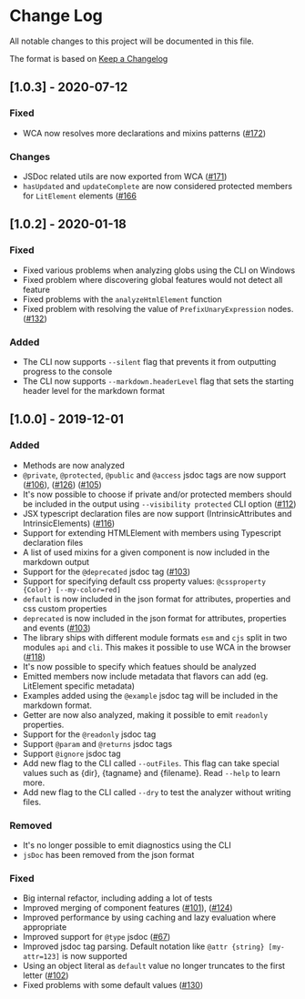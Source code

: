 # Change Log

All notable changes to this project will be documented in this file.

The format is based on [Keep a Changelog](https://keepachangelog.com/)

<!-- # Unreleased -->
<!-- ### Added -->
<!-- ### Changed -->
<!-- ### Removed -->
<!-- ### Fixed -->

## [1.0.3] - 2020-07-12

### Fixed

- WCA now resolves more declarations and mixins patterns ([#172](https://github.com/runem/web-component-analyzer/issues/172))

### Changes

- JSDoc related utils are now exported from WCA ([#171](https://github.com/runem/web-component-analyzer/pull/171))
- `hasUpdated` and `updateComplete` are now considered protected members for `LitElement` elements ([#166](https://github.com/runem/web-component-analyzer/pull/166)

## [1.0.2] - 2020-01-18

### Fixed

- Fixed various problems when analyzing globs using the CLI on Windows
- Fixed problem where discovering global features would not detect all feature
- Fixed problems with the `analyzeHtmlElement` function
- Fixed problem with resolving the value of `PrefixUnaryExpression` nodes. ([#132](https://github.com/runem/web-component-analyzer/issues/132))

### Added

- The CLI now supports `--silent` flag that prevents it from outputting progress to the console
- The CLI now supports `--markdown.headerLevel` flag that sets the starting header level for the markdown format

## [1.0.0] - 2019-12-01

### Added

- Methods are now analyzed
- `@private`, `@protected`, `@public` and `@access` jsdoc tags are now support ([#106](https://github.com/runem/web-component-analyzer/issues/106)), ([#126](https://github.com/runem/web-component-analyzer/issues/126)) ([#105](https://github.com/runem/web-component-analyzer/issues/105))
- It's now possible to choose if private and/or protected members should be included in the output using `--visibility protected` CLI option ([#112](https://github.com/runem/web-component-analyzer/issues/112))
- JSX typescript declaration files are now support (IntrinsicAttributes and IntrinsicElements) ([#116](https://github.com/runem/web-component-analyzer/issues/116))
- Support for extending HTMLElement with members using Typescript declaration files
- A list of used mixins for a given component is now included in the markdown output
- Support for the `@deprecated` jsdoc tag ([#103](https://github.com/runem/web-component-analyzer/issues/103))
- Support for specifying default css property values: `@cssproperty {Color} [--my-color=red]`
- `default` is now included in the json format for attributes, properties and css custom properties
- `deprecated` is now included in the json format for attributes, properties and events ([#103](https://github.com/runem/web-component-analyzer/issues/103))
- The library ships with different module formats `esm` and `cjs` split in two modules `api` and `cli`. This makes it possible to use WCA in the browser ([#118](https://github.com/runem/web-component-analyzer/issues/118))
- It's now possible to specify which featues should be analyzed
- Emitted members now include metadata that flavors can add (eg. LitElement specific metadata)
- Examples added using the `@example` jsdoc tag will be included in the markdown format.
- Getter are now also analyzed, making it possible to emit `readonly` properties.
- Support for the `@readonly` jsdoc tag
- Support `@param` and `@returns` jsdoc tags
- Support `@ignore` jsdoc tag
- Add new flag to the CLI called `--outFiles`. This flag can take special values such as {dir}, {tagname} and {filename}. Read `--help` to learn more.
- Add new flag to the CLI called `--dry` to test the analyzer without writing files.

### Removed

- It's no longer possible to emit diagnostics using the CLI
- `jsDoc` has been removed from the json format

### Fixed

- Big internal refactor, including adding a lot of tests
- Improved merging of component features ([#101](https://github.com/runem/web-component-analyzer/issues/101)), ([#124](https://github.com/runem/web-component-analyzer/issues/124))
- Improved performance by using caching and lazy evaluation where appropriate
- Improved support for `@type` jsdoc ([#67](https://github.com/runem/web-component-analyzer/issues/67))
- Improved jsdoc tag parsing. Default notation like `@attr {string} [my-attr=123]` is now supported
- Using an object literal as `default` value no longer truncates to the first letter ([#102](https://github.com/runem/web-component-analyzer/issues/102))
- Fixed problems with some default values ([#130](https://github.com/runem/web-component-analyzer/issues/130))
